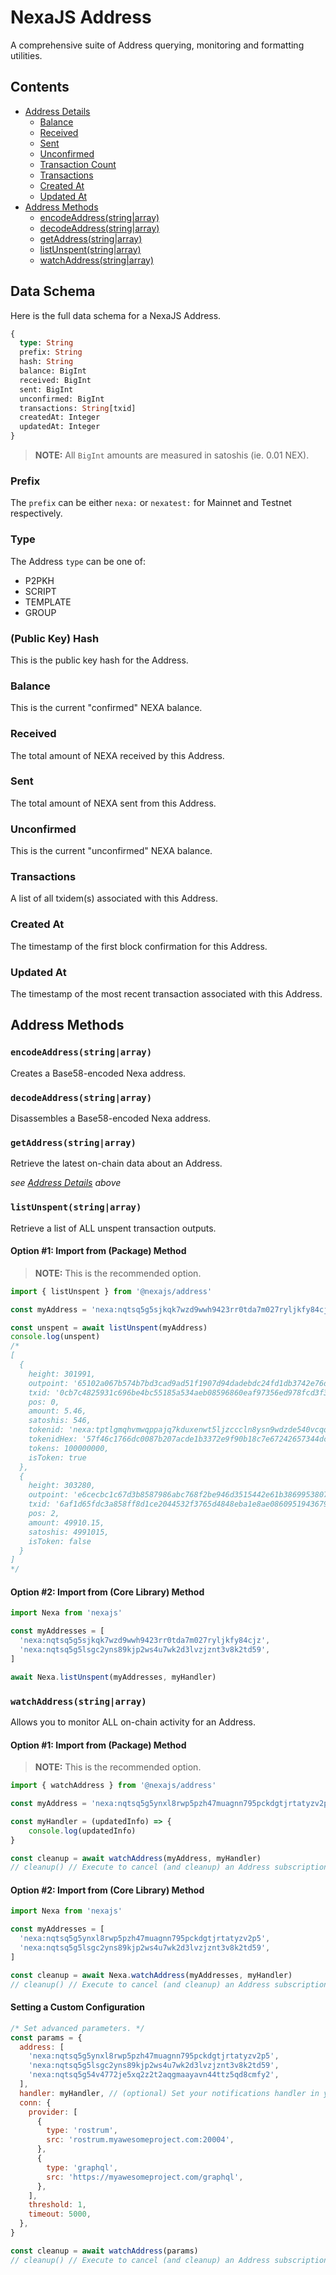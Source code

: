 # NexaJS Address

A comprehensive suite of Address querying, monitoring and formatting utilities.


## Contents

- [Address Details](#address-details)
  - [Balance](#balance)
  - [Received](#received)
  - [Sent](#sent)
  - [Unconfirmed](#unconfirmed)
  - [Transaction Count](#transaction-count)
  - [Transactions](#transactions)
  - [Created At](#createdat)
  - [Updated At](#updatedat)
- [Address Methods](#address-methods)
  - [encodeAddress(string|array)](#encodeaddressstringarray)
  - [decodeAddress(string|array)](#decodeaddressstringarray)
  - [getAddress(string|array)](#getaddressstringarray)
  - [listUnspent(string|array)](#listunspentstringarray)
  - [watchAddress(string|array)](#watchaddressstringarray)


## Data Schema

Here is the full data schema for a NexaJS Address.

```graphql
{
  type: String
  prefix: String
  hash: String
  balance: BigInt
  received: BigInt
  sent: BigInt
  unconfirmed: BigInt
  transactions: String[txid]
  createdAt: Integer
  updatedAt: Integer
}
```

> __NOTE:__ All `BigInt` amounts are measured in satoshis (ie. 0.01 NEX).

### Prefix

The `prefix` can be either `nexa:` or `nexatest:` for Mainnet and Testnet respectively.

### Type

The Address `type` can be one of:
- P2PKH
- SCRIPT
- TEMPLATE
- GROUP

### (Public Key) Hash

This is the public key hash for the Address.

### Balance

This is the current "confirmed" NEXA balance.

### Received

The total amount of NEXA received by this Address.

### Sent

The total amount of NEXA sent from this Address.

### Unconfirmed

This is the current "unconfirmed" NEXA balance.

### Transactions

A list of all txidem(s) associated with this Address.

### Created At

The timestamp of the first block confirmation for this Address.

### Updated At

The timestamp of the most recent transaction associated with this Address.


## Address Methods

### `encodeAddress(string|array)`

Creates a Base58-encoded Nexa address.

### `decodeAddress(string|array)`

Disassembles a Base58-encoded Nexa address.

### `getAddress(string|array)`

Retrieve the latest on-chain data about an Address.

_see [Address Details](#address-details) above_

### `listUnspent(string|array)`

Retrieve a list of ALL unspent transaction outputs.

#### Option #1: Import from (Package) Method

> __NOTE:__ This is the recommended option.

```js
import { listUnspent } from '@nexajs/address'

const myAddress = 'nexa:nqtsq5g5sjkqk7wzd9wwh9423rr0tda7m027ryljkfy84cjz'

const unspent = await listUnspent(myAddress)
console.log(unspent)
/*
[
  {
    height: 301991,
    outpoint: '65102a067b574b7bd3cad9ad51f1907d94dadebdc24fd1db3742e76d6f1786b7',
    txid: '0cb7c4825931c696be4bc55185a534aeb08596860eaf97356ed978fcd3f3c06b',
    pos: 0,
    amount: 5.46,
    satoshis: 546,
    tokenid: 'nexa:tptlgmqhvmwqppajq7kduxenwt5ljzcccln8ysn9wdzde540vcqqqcra40x0x',
    tokenidHex: '57f46c1766dc0087b207acde1b3372e9f90b18c7e67242657344dcd2af660000',
    tokens: 100000000,
    isToken: true
  },
  {
    height: 303280,
    outpoint: 'e6cecbc1c67d3b8587986abc768f2be946d3515442e61b3869953807dae69579',
    txid: '6af1d65fdc3a858ff8d1ce2044532f3765d4848eba1e8ae08609519436793e37',
    pos: 2,
    amount: 49910.15,
    satoshis: 4991015,
    isToken: false
  }
]
*/
```

#### Option #2: Import from (Core Library) Method

```js
import Nexa from 'nexajs'

const myAddresses = [
  'nexa:nqtsq5g5sjkqk7wzd9wwh9423rr0tda7m027ryljkfy84cjz',
  'nexa:nqtsq5g5lsgc2yns89kjp2ws4u7wk2d3lvzjznt3v8k2td59',
]

await Nexa.listUnspent(myAddresses, myHandler)
```

### `watchAddress(string|array)`

Allows you to monitor ALL on-chain activity for an Address.

#### Option #1: Import from (Package) Method

> __NOTE:__ This is the recommended option.

```js
import { watchAddress } from '@nexajs/address'

const myAddress = 'nexa:nqtsq5g5ynxl8rwp5pzh47muagnn795pckdgtjrtatyzv2p5'

const myHandler = (updatedInfo) => {
    console.log(updatedInfo)
}

const cleanup = await watchAddress(myAddress, myHandler)
// cleanup() // Execute to cancel (and cleanup) an Address subscription.
```

#### Option #2: Import from (Core Library) Method

```js
import Nexa from 'nexajs'

const myAddresses = [
  'nexa:nqtsq5g5ynxl8rwp5pzh47muagnn795pckdgtjrtatyzv2p5',
  'nexa:nqtsq5g5lsgc2yns89kjp2ws4u7wk2d3lvzjznt3v8k2td59',
]

const cleanup = await Nexa.watchAddress(myAddresses, myHandler)
// cleanup() // Execute to cancel (and cleanup) an Address subscription.
```

#### Setting a Custom Configuration

```js
/* Set advanced parameters. */
const params = {
  address: [
    'nexa:nqtsq5g5ynxl8rwp5pzh47muagnn795pckdgtjrtatyzv2p5',
    'nexa:nqtsq5g5lsgc2yns89kjp2ws4u7wk2d3lvzjznt3v8k2td59',
    'nexa:nqtsq5g54v4772je5xq2z2t2aqgmaayavn44ttz5qd8cmfy2',
  ],
  handler: myHandler, // (optional) Set your notifications handler in your parameters.
  conn: {
    provider: [
      {
        type: 'rostrum',
        src: 'rostrum.myawesomeproject.com:20004',
      },
      {
        type: 'graphql',
        src: 'https://myawesomeproject.com/graphql',
      },
    ],
    threshold: 1,
    timeout: 5000,
  },
}

const cleanup = await watchAddress(params)
// cleanup() // Execute to cancel (and cleanup) an Address subscription.
```
